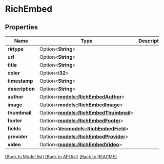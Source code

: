 # RichEmbed

## Properties

Name | Type | Description | Notes
------------ | ------------- | ------------- | -------------
**r#type** | Option<**String**> |  | [optional]
**url** | Option<**String**> |  | [optional]
**title** | Option<**String**> |  | [optional]
**color** | Option<**i32**> |  | [optional]
**timestamp** | Option<**String**> |  | [optional]
**description** | Option<**String**> |  | [optional]
**author** | Option<[**models::RichEmbedAuthor**](RichEmbedAuthor.md)> |  | [optional]
**image** | Option<[**models::RichEmbedImage**](RichEmbedImage.md)> |  | [optional]
**thumbnail** | Option<[**models::RichEmbedThumbnail**](RichEmbedThumbnail.md)> |  | [optional]
**footer** | Option<[**models::RichEmbedFooter**](RichEmbedFooter.md)> |  | [optional]
**fields** | Option<[**Vec<models::RichEmbedField>**](RichEmbedField.md)> |  | [optional]
**provider** | Option<[**models::RichEmbedProvider**](RichEmbedProvider.md)> |  | [optional]
**video** | Option<[**models::RichEmbedVideo**](RichEmbedVideo.md)> |  | [optional]

[[Back to Model list]](../README.md#documentation-for-models) [[Back to API list]](../README.md#documentation-for-api-endpoints) [[Back to README]](../README.md)


